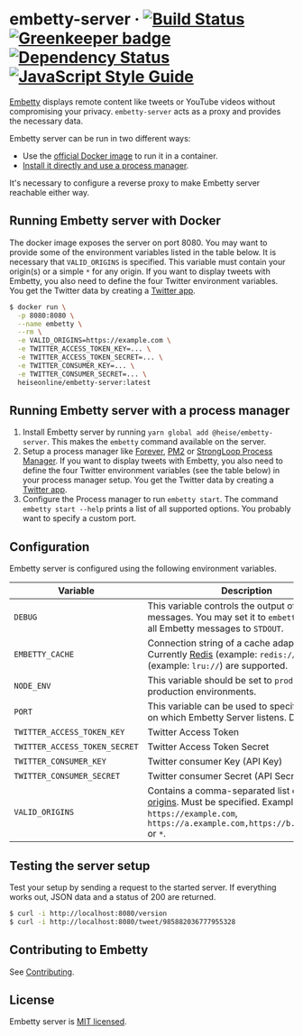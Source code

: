 # embetty-server  · [![Build Status](https://travis-ci.org/heiseonline/embetty-server.svg?branch=master)](https://travis-ci.org/heiseonline/embetty-server) [![Greenkeeper badge](https://badges.greenkeeper.io/heiseonline/embetty-server.svg)](https://greenkeeper.io/) [![Dependency Status](https://img.shields.io/david/heiseonline/embetty-server.svg?style=flat-square)](https://david-dm.org/heiseonline/embetty-server) [![JavaScript Style Guide](https://img.shields.io/badge/code_style-standard-brightgreen.svg)](https://standardjs.com)

[Embetty](https://github.com/heiseonline/embetty) displays remote content like tweets or YouTube videos without compromising your privacy. `embetty-server` acts as a proxy and provides the necessary data.

Embetty server can be run in two different ways:

- Use the [official Docker image](https://hub.docker.com/r/heiseonline/embetty-server/) to run it in a container.
- [Install it directly and use a process manager](#running-embetty-server-with-a-process-manager).

It's necessary to configure a reverse proxy to make Embetty server reachable either way.

## Running Embetty server with Docker

The docker image exposes the server on port 8080. You may want to provide some of the environment variables listed in the table below. It is necessary that `VALID_ORIGINS` is specified. This variable must contain your origin(s) or a simple `*` for any origin. If you want to display tweets with Embetty, you also need to define the four Twitter environment variables. You get the Twitter data by creating a [Twitter app](https://apps.twitter.com/).

```sh
$ docker run \
  -p 8080:8080 \
  --name embetty \
  --rm \
  -e VALID_ORIGINS=https://example.com \
  -e TWITTER_ACCESS_TOKEN_KEY=... \
  -e TWITTER_ACCESS_TOKEN_SECRET=... \
  -e TWITTER_CONSUMER_KEY=... \
  -e TWITTER_CONSUMER_SECRET=... \
  heiseonline/embetty-server:latest
```

## Running Embetty server with a process manager

1. Install Embetty server by running `yarn global add @heise/embetty-server`. This makes the `embetty` command available on the server.
2. Setup a process manager like [Forever](https://github.com/foreverjs/forever), [PM2](https://github.com/Unitech/pm2) or [StrongLoop Process Manager](http://strong-pm.io/). If you want to display tweets with Embetty, you also need to define the four Twitter environment variables (see the table below) in your process manager setup. You get the Twitter data by creating a [Twitter app](https://apps.twitter.com/).
3. Configure the Process manager to run `embetty start`. The command `embetty start --help` prints a list of all supported options. You probably want to specify a custom port.

## Configuration

Embetty server is configured using the following environment variables.

| Variable | Description |
|----------|-------------|
| `DEBUG` | This variable controls the output of log messages. You may set it to `embetty.*` to log all Embetty messages to `STDOUT`. |
| `EMBETTY_CACHE`| Connection string of a cache adapter. Currently [Redis](https://www.iana.org/assignments/uri-schemes/prov/redis) (example: `redis://`) and LRU (example: `lru://`) are supported. |
| `NODE_ENV` | This variable should be set to `production` in production environments. |
| `PORT` | This variable can be used to specify the port on which Embetty Server listens. Default: `3000` |
| `TWITTER_ACCESS_TOKEN_KEY` | Twitter Access Token |
| `TWITTER_ACCESS_TOKEN_SECRET` | Twitter Access Token Secret |
| `TWITTER_CONSUMER_KEY` | Twitter consumer Key (API Key) |
| `TWITTER_CONSUMER_SECRET` | Twitter consumer Secret (API Secret) |
| `VALID_ORIGINS` | Contains a comma-separated list of allowed [origins](https://developer.mozilla.org/en-US/docs/Web/HTTP/Headers/Origin). Must be specified. Examples: `https://example.com`, `https://a.example.com,https://b.example.com` or `*`. |

## Testing the server setup

Test your setup by sending a request to the started server. If everything works out, JSON data and a status of 200 are returned.

```sh
$ curl -i http://localhost:8080/version
$ curl -i http://localhost:8080/tweet/985882036777955328
```

## Contributing to Embetty

See [Contributing](./CONTRIBUTING.md).

## License

Embetty server is [MIT licensed](./LICENSE).
